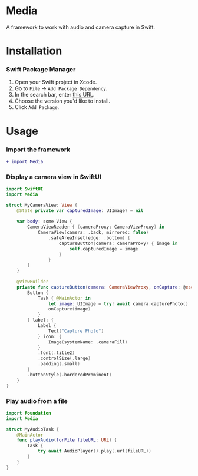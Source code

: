 # Media

A framework to work with audio and camera capture in Swift. 

# Installation

### Swift Package Manager

1. Open your Swift project in Xcode.
2. Go to `File` -> `Add Package Dependency`.
3. In the search bar, enter [this URL](https://github.com/vmanot/Media/).
4. Choose the version you'd like to install.
5. Click `Add Package`.

# Usage

### Import the framework

```diff
+ import Media
```

### Display a camera view in SwiftUI 

```swift
import SwiftUI
import Media

struct MyCameraView: View {
    @State private var capturedImage: UIImage? = nil
    
    var body: some View {
        CameraViewReader { (cameraProxy: CameraViewProxy) in
            CameraView(camera: .back, mirrored: false)
                .safeAreaInset(edge: .bottom) {
                    captureButton(camera: cameraProxy) { image in
                        self.capturedImage = image
                    }
                }
        }
    }
    
    @ViewBuilder
    private func captureButton(camera: CameraViewProxy, onCapture: @escaping (UIImage) -> Void) -> some View {
        Button {
            Task { @MainActor in
                let image: UIImage = try! await camera.capturePhoto()
                onCapture(image)
            }
        } label: {
            Label {
                Text("Capture Photo")
            } icon: {
                Image(systemName: .cameraFill)
            }
            .font(.title2)
            .controlSize(.large)
            .padding(.small)
        }
        .buttonStyle(.borderedProminent)
    }
}
```

### Play audio from a file

```swift
import Foundation
import Media

struct MyAudioTask {
    @MainActor
    func playAudio(forFile fileURL: URL) {
        Task {
            try await AudioPlayer().play(.url(fileURL))
        }
    }
}
```

